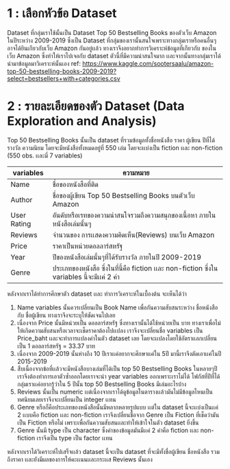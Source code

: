 # 1 : เลือกหัวข้อ Dataset 
Dataset ที่กลุ่มเราใช้นั้นเป็น Dataset Top 50 Bestselling Books ของตัวเว็บ Amazon ในปีระหว่าง 2009-2019 ซึ่งเป็น Dataset ที่กลุ่มของเรานั้นสนใจเพราะทางกลุ่มเราหรือคนอื่นๆ อาจได้ยินเกียวกับเว็บ Amazon กันอยู่เเล้ว ทางเราจึงอยากทำการวิเคราะห์ข้อมูลที่เกียวกับ ของในเว็บ Amazon ซึ่งทำให้เราไปเจอกับ dataset ตัวนี้ที่มีความน่าสนใจมาก เเละจากนั้นทางกลุ่มเราได้นำมาข้อมูลมาวิเคราะห์นั้นเอง
ref: https://www.kaggle.com/sootersaalu/amazon-top-50-bestselling-books-2009-2019?select=bestsellers+with+categories.csv

# 2 : รายละเอียดของตัว Dataset (Data Exploration and Analysis)
Top 50 Bestselling Books นั้นเป็น dataset ที่รวมข้อมูลทั้งชื่อหนังสือ ราคา ผู้เขียน ปีที่ได้รางวัล ความนิยม โดยจะมีหนังสือทั้งหมดอยู่ที่ 550 เล่ม โดยจะเเบ่งเป็น fiction เเละ non-fiction 
(550 obs. เเละมี่ 7 variables)

|variables|ความหมาย|
-|-
Name | ชื่อของหนังสือที่ติด 
Author | ชื่อของผู้เขียน Top 50 Bestselling Books บนตัวเว็บ Amazon
User Rating | อันดับหรือเรทของความน่าสนใจรวมถึงความสนุกของเนื้อหา ภายในหนังสือเล่มนั้นๆ
Reviews | จำนวนของ การเเสดงความคิดเห็น(Reviews) บนเว็บ Amazon
Price | ราคาเป็นหน่วยดอลลาร์สหรัฐ
Year | ปีของหนังสือเล่มนั้นๆที่ได้รับรางวัล ภายในปี 2009-2019
Genre | ประเภทของหนังสือ ซึ่งในที่นี้คือ fiction เเละ non-fiction ซึ่งใน variables นี้จะมีเเค่ 2 ค่า

หลังจากเราได้ทำการศึกษาตัว dataset เเละ ทำการวิเคราะห์ในเบื้องต้น จะเห็นได้ว่า
1. Name variables นั้นควรเปลี่ยนเป็น Book Name เพื่อกันความสับสนระหว่าง ชื่อหนังสือ กับ ชื่อผู้เขียน ทางเราจึงจะระบุให้ชัดเจนไปเลย
2. เนื่องจาก Price นั้นมีหน่วยเป็น ดอลลาร์สหรัฐ ซึ่งทางเรานั้นได้ใช้หน่วยเป็น บาท ทางเราเพื่อไม่ให้เกิดความสับสนหรือเวลาจะเช็ดราคาต้องไปเเปลง เราจึงจะเปลี่ยนชื่อ variables เป็น Price_baht เเละจะทำการเเปลงค่าในตัว dataset เลย โดยจะเเปลงโดยใช้อัตราเเลกเปลี่ยนเป็น 1 ดอลลาร์สหรัฐ = 33.37 บาท
3. เนื่องจาก 2009-2019 นั้นห่างถึง 10 ปีเราเเค่อยากจะศึกษาเเค่ใน 5ปี มานี้เราจึงตัดเอาเเค่ในปี 2015-2019 
4. สืบเนื่องจากข้อที่เเล้วจะมีหนังสือบางเล่มที่ได้เป็น top 50 Bestselling Books ในหลายๆปีเราจึงต้องทำการเอาตัวซ้ำออกโดยเราจะนำ year variables ออกเพราะเราไม่ได้ โฟกัสที่ปีที่ได้กลุ่มเราเเค่อยากรู้ว่าใน 5 ปีนั้น top 50 Bestselling Books มีเล่มอะไรบ้าง
5. Reviews นั้นเป็น numeric เเต่เนื่องจากเราได้ดูข้อมูลในตารางเเล้วมันไม่มีข้อมูลไหนเป็นทศนิยมเลยเราจึงจะเปลี่ยนเป็น integer เเทน
6. Genre หรือก็คือประเภทของหนังสือนั้นมีหลากหลายรูปแบบ เเต่ใน dataset นี้จะเเบ่งเป็นเเค่ 2 เเบบคือ fiction เเละ non-fiction เราจึงเปลี่ยนชื่อจาก Genre เป็น Fiction ที่เช็ดว่ามันเป็น Fiction หรือไม่ เพราะเพื่อกันความสับสนเเละทำให้เข้าใจในตัว dataset ยิ่งขึ้น
7.  Genre นั้นมี type เป็น character ซึ่งค่าของข้อมูลมันมีเเค่ 2 ค่าคือ fiction เเละ non-fiction เราจึงเป็น type เป็น factor เเทน

หลังจากเราได้วิเคราะห์ไปเสร็จเเล้ว dataset นี้จะเป็น dataset ที่จะมีทั้งชื่อผู้เขียน ชื่อหนังสือ รวมถึงราคา เเละยังมีผลของการให้คะเเนนเเละกระเเส Reviews นั้นเอง
